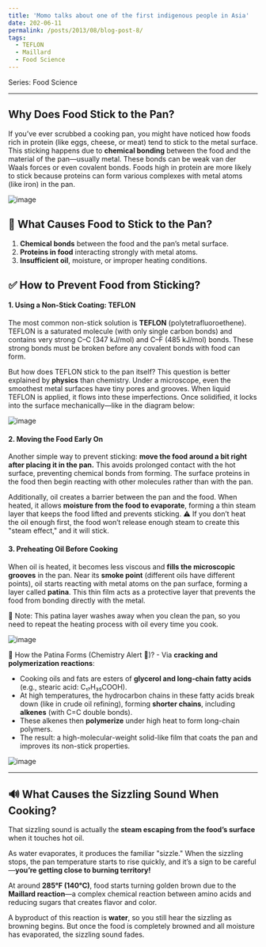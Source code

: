 ```yaml
---
title: 'Momo talks about one of the first indigenous people in Asia'
date: 202-06-11
permalink: /posts/2013/08/blog-post-8/
tags:
  - TEFLON
  - Maillard
  - Food Science
---
```

Series: Food Science

---

## Why Does Food Stick to the Pan?

If you’ve ever scrubbed a cooking pan, you might have noticed how foods rich in protein (like eggs, cheese, or meat) tend to stick to the metal surface.
This sticking happens due to **chemical bonding** between the food and the material of the pan—usually metal. These bonds can be weak van der Waals forces or even covalent bonds. Foods high in protein are more likely to stick because proteins can form various complexes with metal atoms (like iron) in the pan.

![image](https://github.com/user-attachments/assets/bd899708-8f99-4df5-808f-117fc32f4438)

## 🧪 What Causes Food to Stick to the Pan?

1. **Chemical bonds** between the food and the pan’s metal surface.
2. **Proteins in food** interacting strongly with metal atoms.
3. **Insufficient oil**, moisture, or improper heating conditions.

## ✅ How to Prevent Food from Sticking?

#### 1. **Using a Non-Stick Coating: TEFLON**

The most common non-stick solution is **TEFLON** (polytetrafluoroethene). TEFLON is a saturated molecule (with only single carbon bonds) and contains very strong C–C (347 kJ/mol) and C–F (485 kJ/mol) bonds. These strong bonds must be broken before any covalent bonds with food can form.

But how does TEFLON stick to the pan itself?
This question is better explained by **physics** than chemistry. Under a microscope, even the smoothest metal surfaces have tiny pores and grooves. When liquid TEFLON is applied, it flows into these imperfections. Once solidified, it locks into the surface mechanically—like in the diagram below:

![image](https://github.com/user-attachments/assets/956c7331-2bd3-4073-9211-3596d683acbe)

#### 2. **Moving the Food Early On**

Another simple way to prevent sticking: **move the food around a bit right after placing it in the pan.** This avoids prolonged contact with the hot surface, preventing chemical bonds from forming. The surface proteins in the food then begin reacting with other molecules rather than with the pan.

Additionally, oil creates a barrier between the pan and the food. When heated, it allows **moisture from the food to evaporate**, forming a thin steam layer that keeps the food lifted and prevents sticking.
⚠️ If you don’t heat the oil enough first, the food won’t release enough steam to create this "steam effect," and it will stick.

#### 3. **Preheating Oil Before Cooking**

When oil is heated, it becomes less viscous and **fills the microscopic grooves** in the pan. Near its **smoke point** (different oils have different points), oil starts reacting with metal atoms on the pan surface, forming a layer called **patina**. This thin film acts as a protective layer that prevents the food from bonding directly with the metal.

🧽 Note: This patina layer washes away when you clean the pan, so you need to repeat the heating process with oil every time you cook.

![image](https://github.com/user-attachments/assets/600eb39c-8acf-4ea3-9117-6fc31cf8808e)

🔬 How the Patina Forms (Chemistry Alert 🚨)? - Via **cracking and polymerization reactions**:

* Cooking oils and fats are esters of **glycerol and long-chain fatty acids** (e.g., stearic acid: C₁₇H₃₅COOH).
* At high temperatures, the hydrocarbon chains in these fatty acids break down (like in crude oil refining), forming **shorter chains**, including **alkenes** (with C=C double bonds).
* These alkenes then **polymerize** under high heat to form long-chain polymers.
* The result: a high-molecular-weight solid-like film that coats the pan and improves its non-stick properties.
  
![image](https://github.com/user-attachments/assets/587250a7-309f-4294-ab72-6e50bba80c73)

---

## 🔊 What Causes the Sizzling Sound When Cooking?

That sizzling sound is actually the **steam escaping from the food’s surface** when it touches hot oil.

As water evaporates, it produces the familiar "sizzle." When the sizzling stops, the pan temperature starts to rise quickly, and it’s a sign to be careful—**you’re getting close to burning territory!**

At around **285°F (140°C)**, food starts turning golden brown due to the **Maillard reaction**—a complex chemical reaction between amino acids and reducing sugars that creates flavor and color.

A byproduct of this reaction is **water**, so you still hear the sizzling as browning begins. But once the food is completely browned and all moisture has evaporated, the sizzling sound fades.


